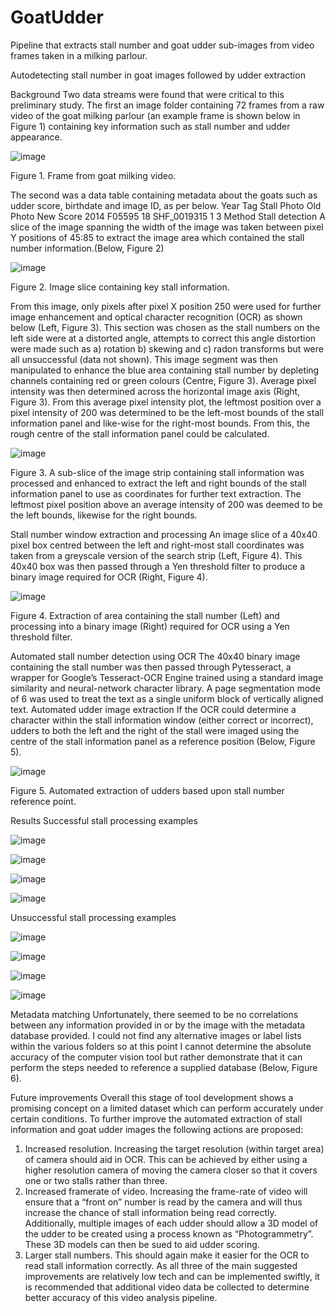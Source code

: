 # GoatUdder
Pipeline that extracts stall number and goat udder sub-images from video frames taken in a milking parlour.  

Autodetecting stall number in goat images followed by udder extraction

Background
Two data streams were found that were critical to this preliminary study. 
The first an image folder containing 72 frames from a raw video of the goat milking parlour (an example frame is shown below in Figure 1) containing key information such as stall number and udder appearance.

![image](https://user-images.githubusercontent.com/75072026/136539551-74e4a401-36dc-450c-ab40-bb00843a0cb3.png)

Figure 1. Frame from goat milking video.

The second was a data table containing metadata about the goats such as udder score, birthdate and image ID, as per below.
Year     	Tag  		Stall    	Photo Old  	Photo New 	Score 
2014  	F05595    	 18  	SHF_0019315    1       		3
Method
Stall detection
A slice of the image spanning the width of the image was taken between pixel Y positions of 45:85 to extract the image area which contained the stall number information.(Below, Figure 2)

![image](https://user-images.githubusercontent.com/75072026/136539596-65f60cb9-5853-41fe-ac54-cd5bf7753527.png) 

Figure 2. Image slice containing key stall information.

From this image, only pixels after pixel X position 250 were used for further image enhancement and optical character recognition (OCR) as shown below (Left, Figure 3). This section was chosen as the stall numbers on the left side were at a distorted angle, attempts to correct this angle distortion were made such as a) rotation b) skewing and c) radon transforms but were all unsuccessful (data not shown). This image segment was then manipulated to enhance the blue area containing stall number by depleting channels containing red or green colours (Centre, Figure 3). Average pixel intensity was then determined across the horizontal image axis (Right, Figure 3). From this average pixel intensity plot, the leftmost position over a pixel intensity of 200 was determined to be the left-most bounds of the stall information panel and like-wise for the right-most bounds. From this, the rough centre of the stall information panel could be calculated.

![image](https://user-images.githubusercontent.com/75072026/136539615-9328a009-fc5c-4069-bb97-4b450e71fa10.png) 

Figure 3. A sub-slice of the image strip containing stall information was processed and enhanced to extract the left and right bounds of the stall information panel to use as coordinates for further text extraction. The leftmost pixel position above an average intensity of 200 was deemed to be the left bounds, likewise for the right bounds.

Stall number window extraction and processing
An image slice of a 40x40 pixel box centred between the left and right-most stall coordinates was taken from a greyscale version of the search strip (Left, Figure 4). This 40x40 box was then passed through a Yen threshold filter to produce a binary image required for OCR (Right, Figure 4).

![image](https://user-images.githubusercontent.com/75072026/136539646-c99c1495-adc5-4302-a264-5f07d7467462.png) 

Figure 4. Extraction of area containing the stall number (Left) and processing into a binary image (Right) required for OCR using a Yen threshold filter.

Automated stall number detection using OCR
The 40x40 binary image containing the stall number was then passed through Pytesseract, a wrapper for Google’s Tesseract-OCR Engine trained using a standard image similarity and neural-network character library. A page segmentation mode of 6 was used to treat the text as a single uniform block of vertically aligned text.
Automated udder image extraction
If the OCR could determine a character within the stall information window (either correct or incorrect), udders to both the left and the right of the stall were imaged using the centre of the stall information panel as a reference position (Below, Figure 5).

![image](https://user-images.githubusercontent.com/75072026/136539671-e3a6547c-a270-4ce0-99e6-81727348fece.png) 

Figure 5. Automated extraction of udders based upon stall number reference point.

Results
Successful stall processing examples

![image](https://user-images.githubusercontent.com/75072026/136539722-23bb8661-63f7-492c-9317-d33048d28176.png)

![image](https://user-images.githubusercontent.com/75072026/136539742-5834ef6d-b45f-4b49-a199-a63d9536c8d8.png)

![image](https://user-images.githubusercontent.com/75072026/136539750-a4867493-8344-4448-b455-804402f73d0e.png)

![image](https://user-images.githubusercontent.com/75072026/136539763-dfa7ab98-154d-46fb-88c8-a378d039c994.png)
  
   

Unsuccessful stall processing examples

![image](https://user-images.githubusercontent.com/75072026/136539799-8cbeb650-b80e-471f-b224-f40f067a9493.png)

![image](https://user-images.githubusercontent.com/75072026/136539809-6878ed0e-0522-4d62-a897-5f5b828e6318.png)

![image](https://user-images.githubusercontent.com/75072026/136539818-347309fb-85e5-43e5-924f-09ecad7884fa.png)

![image](https://user-images.githubusercontent.com/75072026/136539835-1bae4198-b92a-4213-b164-3e966dda7d9b.png)
   
   
Metadata matching
Unfortunately, there seemed to be no correlations between any information provided in or by the image with the metadata database provided. I could not find any alternative images or label lists within the various folders so at this point I cannot determine the absolute accuracy of the computer vision tool but rather demonstrate that it can perform the steps needed to reference a supplied database (Below, Figure 6).
 
Future improvements
Overall this stage of tool development shows a promising concept on a limited dataset which can perform accurately under certain conditions. To further improve the automated extraction of stall information and goat udder images the following actions are proposed:
1)	Increased resolution. Increasing the target resolution (within target area) of camera should aid in OCR. This can be achieved by either using a higher resolution camera of moving the camera closer so that it covers one or two stalls rather than three. 
2)	Increased framerate of video. Increasing the frame-rate of video will ensure that a “front on” number is read by the camera and will thus increase the chance of stall information being read correctly. Additionally, multiple images of each udder should allow a 3D model of the udder to be created using a process known as “Photogrammetry”. These 3D models can then be sued to aid udder scoring.
3)	Larger stall numbers. This should again make it easier for the OCR to read stall information correctly.
As all three of the main suggested improvements are relatively low tech and can be implemented swiftly, it is recommended that additional video data be collected to determine better accuracy of this video analysis pipeline.
